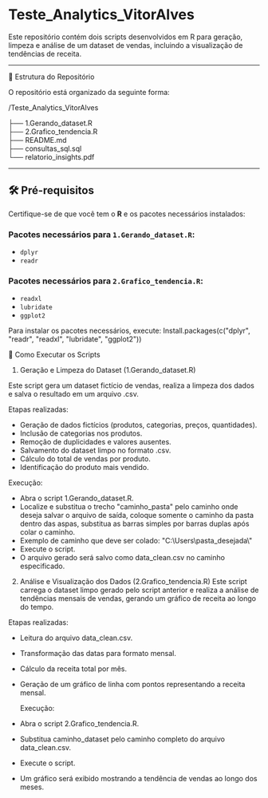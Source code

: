 # Teste_Analytics_VitorAlves

Este repositório contém dois scripts desenvolvidos em R para geração, limpeza e análise de um dataset de vendas, incluindo a visualização de tendências de receita.

---

📂 Estrutura do Repositório

O repositório está organizado da seguinte forma:

/Teste_Analytics_VitorAlves

├── 1.Gerando_dataset.R       
├── 2.Grafico_tendencia.R     
├── README.md                
├── consultas_sql.sql         
└── relatorio_insights.pdf 




---

## 🛠️ Pré-requisitos

Certifique-se de que você tem o **R** e os pacotes necessários instalados:

### Pacotes necessários para `1.Gerando_dataset.R`:
- `dplyr`
- `readr`

### Pacotes necessários para `2.Grafico_tendencia.R`:
- `readxl`
- `lubridate`
- `ggplot2`

Para instalar os pacotes necessários, execute: Install.packages(c("dplyr", "readr", "readxl", "lubridate", "ggplot2"))

🚀 Como Executar os Scripts
1. Geração e Limpeza do Dataset (1.Gerando_dataset.R)

Este script gera um dataset fictício de vendas, realiza a limpeza dos dados e salva o resultado em um arquivo .csv.

Etapas realizadas:
- Geração de dados fictícios (produtos, categorias, preços, quantidades).
- Inclusão de categorias nos produtos.
- Remoção de duplicidades e valores ausentes.
- Salvamento do dataset limpo no formato .csv.
- Cálculo do total de vendas por produto.
- Identificação do produto mais vendido.
  
Execução:

- Abra o script 1.Gerando_dataset.R.
- Localize e substitua o trecho "caminho_pasta" pelo caminho onde deseja salvar o arquivo de saída, coloque somente o caminho da pasta dentro das aspas, substitua as barras simples por barras duplas após colar o caminho.
- Exemplo de caminho que deve ser colado: "C:\\Users\\pasta_desejada\\"
- Execute o script.
- O arquivo gerado será salvo como data_clean.csv no caminho especificado.


2. Análise e Visualização dos Dados (2.Grafico_tendencia.R)
Este script carrega o dataset limpo gerado pelo script anterior e realiza a análise de tendências mensais de vendas, gerando um gráfico de receita ao longo do tempo.

Etapas realizadas:
- Leitura do arquivo data_clean.csv.
- Transformação das datas para formato mensal.
- Cálculo da receita total por mês.
- Geração de um gráfico de linha com pontos representando a receita mensal.
  
  Execução:
  
- Abra o script 2.Grafico_tendencia.R.
- Substitua caminho_dataset pelo caminho completo do arquivo data_clean.csv.
- Execute o script.
- Um gráfico será exibido mostrando a tendência de vendas ao longo dos meses.


